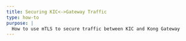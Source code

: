 ```yaml
---
title: Securing KIC<->Gateway Traffic
type: how-to
purpose: |
  How to use mTLS to secure traffic between KIC and Kong Gateway
---
```

